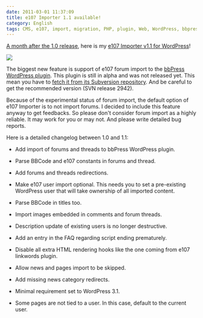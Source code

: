 ```yaml
---
date: 2011-03-01 11:37:09
title: e107 Importer 1.1 available!
category: English
tags: CMS, e107, import, migration, PHP, plugin, Web, WordPress, bbpress
---
```


[A month after the 1.0 release](http://kevin.deldycke.com/2011/01/e107-importer-wordpress-plugin-v1-0-released/), here is my [e107 Importer v1.1 for WordPress](http://wordpress.org/extend/plugins/e107-importer/)!

![](/uploads/2011/e107-importer-option-panel.png)

The biggest new feature is support of e107 forum import to the [bbPress WordPress plugin](http://wordpress.org/extend/plugins/bbpress/). This plugin is still in alpha and was not released yet. This mean you have to [fetch it from its Subversion repository](http://trac.bbpress.org/browser/branches/plugin?rev=2942). And be careful to get the recommended version (SVN release 2942).

Because of the experimental status of forum import, the default option of e107 Importer is to not import forums. I decided to include this feature anyway to get feedbacks. So please don't consider forum import as a highly reliable. It may work for you or may not. And please write detailed bug reports.

Here is a detailed changelog between 1.0 and 1.1:

  * Add import of forums and threads to bbPress WordPress plugin.

  * Parse BBCode and e107 constants in forums and thread.

  * Add forums and threads redirections.

  * Make e107 user import optional. This needs you to set a pre-existing WordPress user that will take ownership of all imported content.

  * Parse BBCode in titles too.

  * Import images embedded in comments and forum threads.

  * Description update of existing users is no longer destructive.

  * Add an entry in the FAQ regarding script ending prematurely.

  * Disable all extra HTML rendering hooks like the one coming from e107 linkwords plugin.

  * Allow news and pages import to be skipped.

  * Add missing news category redirects.

  * Minimal requirement set to WordPress 3.1.

  * Some pages are not tied to a user. In this case, default to the current user.

